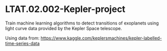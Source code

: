 # LTAT.02.002-Kepler-project
Train machine learning algorithms to detect transitions of exoplanets using light curve data provided by the Kepler Space telescope.

Using data from: https://www.kaggle.com/keplersmachines/kepler-labelled-time-series-data
